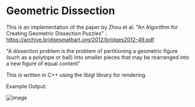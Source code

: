 # Geometric Dissection


This is an implementation of the paper by Zhou et al. "An Algorithm for Creating Geometric Dissection Puzzles" : https://archive.bridgesmathart.org/2012/bridges2012-49.pdf

"A dissection problem is the problem of partitioning a geometric figure (such as a polytope or ball) into smaller pieces that may be rearranged into a new figure of equal content"


This is written in C++ using the libigl library for rendering.


Example Output:

![image](https://user-images.githubusercontent.com/13656683/224481474-05df2e26-1926-4c78-b197-8b74f643822e.png)

